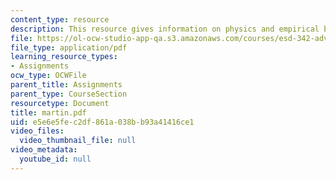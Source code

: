 ```yaml
---
content_type: resource
description: This resource gives information on physics and empirical biophysics.
file: https://ol-ocw-studio-app-qa.s3.amazonaws.com/courses/esd-342-advanced-system-architecture-spring-2006/e5e6e5fec2df861a038bb93a41416ce1_martin.pdf
file_type: application/pdf
learning_resource_types:
- Assignments
ocw_type: OCWFile
parent_title: Assignments
parent_type: CourseSection
resourcetype: Document
title: martin.pdf
uid: e5e6e5fe-c2df-861a-038b-b93a41416ce1
video_files:
  video_thumbnail_file: null
video_metadata:
  youtube_id: null
---
```

